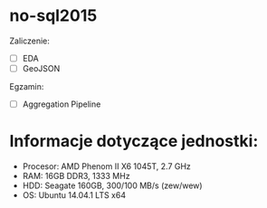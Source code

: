 # no-sql2015

Zaliczenie:
  - [ ] EDA
  - [ ] GeoJSON

Egzamin:
  - [ ] Aggregation Pipeline

# Informacje dotyczące jednostki:
  - Procesor: AMD Phenom II X6 1045T, 2.7 GHz
  - RAM:      16GB DDR3, 1333 MHz
  - HDD:      Seagate 160GB, 300/100 MB/s (zew/wew)
  - OS:       Ubuntu 14.04.1 LTS x64
